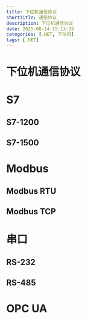 ```yaml
---
title: 下位机通信协议
shortTitle: 通信协议
description: 下位机通信协议
date: 2025-08-14 15:13:33
categories: [.NET, 下位机]
tags: [.NET]
---
```


# 下位机通信协议

# S7

## S7-1200



## S7-1500

# Modbus

## Modbus RTU



## Modbus TCP



# 串口

## RS-232



## RS-485



# OPC UA




